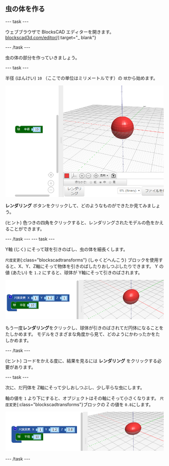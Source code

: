 ## 虫の体を作る

--- task ---

ウェブブラウザで BlocksCAD エディターを開きます。 [blockscad3d.com/editor/](https://www.blockscad3d.com/editor/){:target="_ blank"}

--- /task ---

虫の体の部分を作っていきましょう。

--- task ---

半径 (はんけい) `10` （ここでの単位はミリメートルです）の `球`から始めます。

![スクリーンショット](images/bug-body-sphere.png)

**レンダリング** ボタンをクリックして、どのようなものができたか見てみましょう。

(ヒント) 色つきの四角をクリックすると、レンダリングされたモデルの色をかえることができます。

--- /task --- --- task ---

Y軸 (じく) にそって球を引きのばし、虫の体を細長くします。

`尺度変更`{:class="blockscadtransforms"} (しゃくどへんこう) ブロックを使用すると、X、Y、Z軸にそって物体を引きのばしたりおしつぶしたりできます。 Y の値 (あたい) を `1.2` にすると、球体が Y軸にそって引きのばされます。

![スクリーンショット](images/bug-body-y.png)

もう一度**レンダリング**をクリックし、球体が引きのばされてだ円体になることをたしかめます。 モデルをさまざまな角度から見て、どのようにかわったかをたしかめます。

--- /task ---

(ヒント) コードをかえる度に、結果を見るには **レンダリング** をクリックする必要があります。

--- task ---

次に、だ円体を Z軸にそって少しおしつぶし、少し平らな虫にします。

軸の値を `1` より下にすると、オブジェクトはその軸にそって小さくなります。 `尺度変更`{:class="blockscadtransforms"}ブロックの Z の値を `0.8`にします。

![スクリーンショット](images/bug-body-z.png)

--- /task ---




